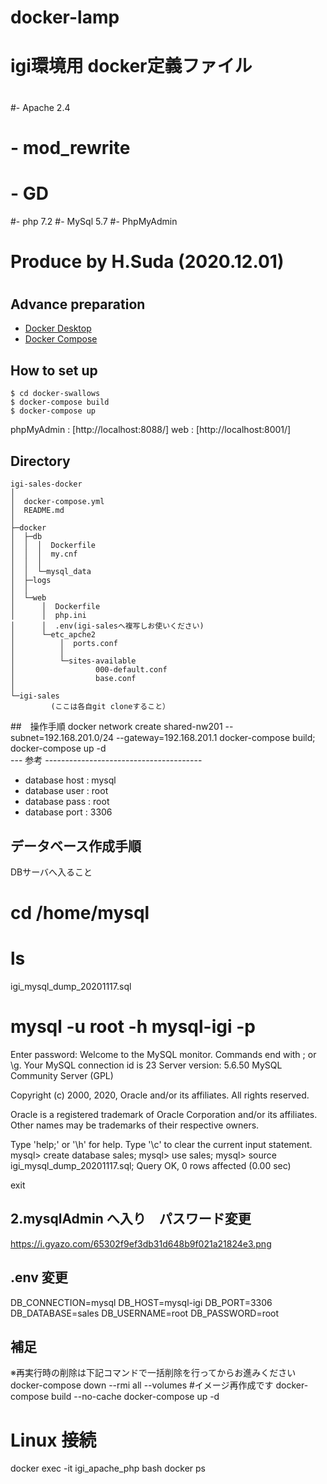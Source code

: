 # docker-lamp
# igi環境用 docker定義ファイル
#
#- Apache 2.4
#	- mod_rewrite
#	- GD
#- php 7.2
#- MySql 5.7
#- PhpMyAdmin
#
#  Produce by H.Suda (2020.12.01)
#
## Advance preparation

- [Docker Desktop](https://www.docker.com/products/docker-desktop)
- [Docker Compose](https://docs.docker.com/compose/install/)

## How to set up

```
$ cd docker-swallows
$ docker-compose build
$ docker-compose up
```
phpMyAdmin : [http://localhost:8088/]
web  : [http://localhost:8001/]

## Directory

```
igi-sales-docker
│
│  docker-compose.yml
│  README.md
│  
├─docker
│  ├─db
│  │  │  Dockerfile
│  │  │  my.cnf
│  │  │  
│  │  └─mysql_data
│  ├─logs
│  │      
│  └─web
│      │  Dockerfile
│      │  php.ini
│      │  .env(igi-salesへ複写しお使いください)
│      └─etc_apche2
│          │  ports.conf
│          │  
│          └─sites-available
│                  000-default.conf
│                  base.conf
│                  
└─igi-sales
         (ここは各自git cloneすること）
```

##　操作手順
docker network create shared-nw201 --subnet=192.168.201.0/24 --gateway=192.168.201.1
docker-compose build;
docker-compose up -d  
--- 参考 ---------------------------------------
- database host : mysql
- database user : root
- database pass : root
- database port : 3306

## データベース作成手順
DBサーバへ入ること

# cd /home/mysql
# ls
igi_mysql_dump_20201117.sql
# mysql -u root -h mysql-igi -p
Enter password:
Welcome to the MySQL monitor.  Commands end with ; or \g.
Your MySQL connection id is 23
Server version: 5.6.50 MySQL Community Server (GPL)

Copyright (c) 2000, 2020, Oracle and/or its affiliates. All rights reserved.

Oracle is a registered trademark of Oracle Corporation and/or its
affiliates. Other names may be trademarks of their respective
owners.

Type 'help;' or '\h' for help. Type '\c' to clear the current input statement.
mysql> create database sales;
mysql> use sales;
mysql> source igi_mysql_dump_20201117.sql;
Query OK, 0 rows affected (0.00 sec)

exit

## 2.mysqlAdmin へ入り　パスワード変更
https://i.gyazo.com/65302f9ef3db31d648b9f021a21824e3.png


## .env 変更
DB_CONNECTION=mysql
DB_HOST=mysql-igi
DB_PORT=3306
DB_DATABASE=sales
DB_USERNAME=root
DB_PASSWORD=root

## 補足
※再実行時の削除は下記コマンドで一括削除を行ってからお進みください
docker-compose down --rmi all --volumes
#イメージ再作成です
 docker-compose build --no-cache
 docker-compose up -d
# Linux 接続
docker exec -it igi_apache_php bash
docker ps
